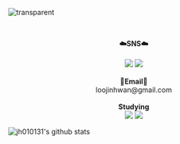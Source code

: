 ![transparent](https://capsule-render.vercel.app/api?type=transparent&fontColor=703ee5&text=Hin_Jwan's%20GitHub%20&height=150&fontSize=60&desc=Welcome!&descAlignY=75&descAlign=60)

<br>

<p align="center">
  <Strong>☁️SNS☁️</Strong><br><br>
    <a href="https://www.instagram.com/hin_jwan" target="_blank"><img src="https://img.shields.io/badge/hin_jwan-E4405F?style=flat-square&logo=Instagram&logoColor=white&link=https://www.instagram.com/hin_jwan"/></a>
    <a href="https://hits.seeyoufarm.com"><img src="https://hits.seeyoufarm.com/api/count/incr/badge.svg?url=https%3A%2F%2Fgithub.com%2Fjh010131&count_bg=%233D46C8&title_bg=%23131841&icon=github.svg&icon_color=%23FFFFFF&title=Hits&edge_flat=false"/></a>
    <br><br>
  <Strong>📧Email📧</Strong><br>loojinhwan@gmail.com
  <br><br>
  <Strong>Studying</Strong><br>
    <img src="https://img.shields.io/badge/HTML-E34F26?style=flat-square&logo=HTML5&logoColor=white"/>
    <img src="https://img.shields.io/badge/C Language-A8B9CC?style=flat-square&logo=C&logoColor=white"/>
</p>

![jh010131's github stats](https://github-readme-stats.vercel.app/api?username=jh010131&show_icons=true)
